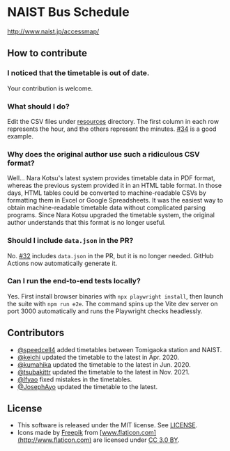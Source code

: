 # NAIST Bus Schedule

http://www.naist.jp/accessmap/

## How to contribute

### I noticed that the timetable is out of date.

Your contribution is welcome.

### What should I do?

Edit the CSV files under [resources](./resources) directory. The first column in each row represents the hour, and the others represent the minutes. [#34](https://github.com/arosh/naist-bus-schedule/pull/34) is a good example.

### Why does the original author use such a ridiculous CSV format?

Well... Nara Kotsu's latest system provides timetable data in PDF format, whereas the previous system provided it in an HTML table format. In those days, HTML tables could be converted to machine-readable CSVs by formatting them in Excel or Google Spreadsheets. It was the easiest way to obtain machine-readable timetable data without complicated parsing programs. Since Nara Kotsu upgraded the timetable system, the original author understands that this format is no longer useful.

### Should I include `data.json` in the PR?

No. [#32](https://github.com/arosh/naist-bus-schedule/pull/34) includes `data.json` in the PR, but it is no longer needed. GitHub Actions now automatically generate it.

### Can I run the end-to-end tests locally?

Yes. First install browser binaries with `npx playwright install`, then launch the suite with `npm run e2e`. The command spins up the Vite dev server on port 3000 automatically and runs the Playwright checks headlessly.

## Contributors

* [@speedcell4](https://github.com/speedcell4) added timetables between Tomigaoka station and NAIST.
* [@keichi](https://github.com/keichi) updated the timetable to the latest in Apr. 2020.
* [@kumahika](https://github.com/kumahika) updated the timetable to the latest in Jun. 2020.
* [@tsubakittr](https://github.com/tsubakittr) updated the timetable to the latest in Nov. 2021.
* [@lfyao](https://github.com/lfyao) fixed mistakes in the timetables.
* [@JosephAyo](https://github.com/JosephAyo) updated the timetable to the latest.

## License

* This software is released under the MIT license. See [LICENSE](./LICENSE).
* Icons made by [Freepik](http://www.freepik.com) from [www.flaticon.com](http://www.flaticon.com) are licensed under [CC 3.0 BY](http://creativecommons.org/licenses/by/3.0/).
